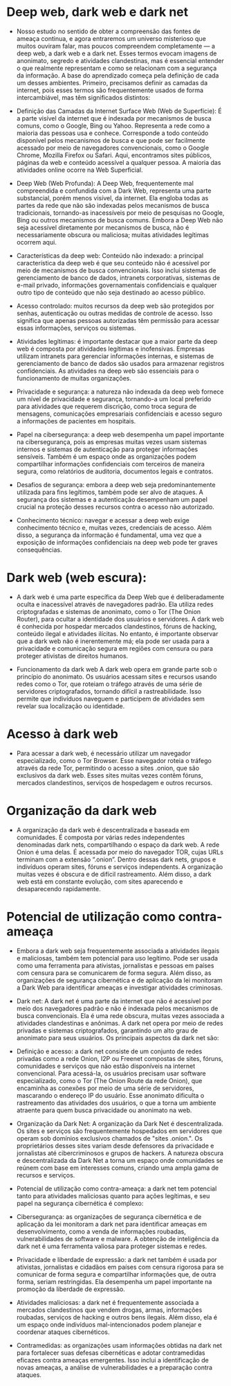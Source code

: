 # Deep web, dark web e dark net

- Nosso estudo no sentido de obter a compreensão das fontes de ameaça continua, e agora entraremos um universo misterioso que muitos ouviram falar, mas poucos compreendem completamente — a deep web, a dark web e a dark net. Esses termos evocam imagens de anonimato, segredo e atividades clandestinas, mas é essencial entender o que realmente representam e como se relacionam com a segurança da informação. A base do aprendizado começa pela definição de cada um desses ambientes. Primeiro, precisamos definir as camadas da internet, pois esses termos são frequentemente usados de forma intercambiável, mas têm significados distintos:

- Definição das Camadas da Internet
Surface Web (Web de Superfície): É a parte visível da internet que é indexada por mecanismos de busca comuns, como o Google, Bing ou Yahoo. Representa a rede como a maioria das pessoas usa e conhece. Corresponde a todo conteúdo disponível pelos mecanismos de busca e que pode ser facilmente acessado por meio de navegadores convencionais, como o Google Chrome, Mozilla Firefox ou Safari. Aqui, encontramos sites públicos, páginas da web e conteúdo acessível a qualquer pessoa. A maioria das atividades online ocorre na Web Superficial.

- Deep Web (Web Profunda): A Deep Web, frequentemente mal compreendida e confundida com a Dark Web, representa uma parte substancial, porém menos visível, da internet. Ela engloba todas as partes da rede que não são indexadas pelos mecanismos de busca tradicionais, tornando-as inacessíveis por meio de pesquisas no Google, Bing ou outros mecanismos de busca comuns. Embora a Deep Web não seja acessível diretamente por mecanismos de busca, não é necessariamente obscura ou maliciosa; muitas atividades legítimas ocorrem aqui.

- Características da deep web:
Conteúdo não indexado: a principal característica da deep web é que seu conteúdo não é acessível por meio de mecanismos de busca convencionais. Isso inclui sistemas de gerenciamento de banco de dados, intranets corporativas, sistemas de e-mail privado, informações governamentais confidenciais e qualquer outro tipo de conteúdo que não seja destinado ao acesso público.

- Acesso controlado: muitos recursos da deep web são protegidos por senhas, autenticação ou outras medidas de controle de acesso. Isso significa que apenas pessoas autorizadas têm permissão para acessar essas informações, serviços ou sistemas.

- Atividades legítimas: é importante destacar que a maior parte da deep web é composta por atividades legítimas e inofensivas. Empresas utilizam intranets para gerenciar informações internas, e sistemas de gerenciamento de banco de dados são usados para armazenar registros confidenciais. As atividades na deep web são essenciais para o funcionamento de muitas organizações.

- Privacidade e segurança: a natureza não indexada da deep web fornece um nível de privacidade e segurança, tornando-a um local preferido para atividades que requerem discrição, como troca segura de mensagens, comunicações empresariais confidenciais e acesso seguro a informações de pacientes em hospitais.

- Papel na cibersegurança: a deep web desempenha um papel importante na cibersegurança, pois as empresas muitas vezes usam sistemas internos e sistemas de autenticação para proteger informações sensíveis. Também é um espaço onde as organizações podem compartilhar informações confidenciais com terceiros de maneira segura, como relatórios de auditoria, documentos legais e contratos.

- Desafios de segurança: embora a deep web seja predominantemente utilizada para fins legítimos, também pode ser alvo de ataques. A segurança dos sistemas e a autenticação desempenham um papel crucial na proteção desses recursos contra o acesso não autorizado.

- Conhecimento técnico: navegar e acessar a deep web exige conhecimento técnico e, muitas vezes, credenciais de acesso. Além disso, a segurança da informação é fundamental, uma vez que a exposição de informações confidenciais na deep web pode ter graves consequências.

# Dark web (web escura): 

- A dark web é uma parte específica da Deep Web que é deliberadamente oculta e inacessível através de navegadores padrão. Ela utiliza redes criptografadas e sistemas de anonimato, como o Tor (The Onion Router), para ocultar a identidade dos usuários e servidores. A dark web é conhecida por hospedar mercados clandestinos, fóruns de hacking, conteúdo ilegal e atividades ilícitas. No entanto, é importante observar que a dark web não é inerentemente má; ela pode ser usada para a privacidade e comunicação segura em regiões com censura ou para proteger ativistas de direitos humanos.

- Funcionamento da dark web
A dark web opera em grande parte sob o princípio do anonimato. Os usuários acessam sites e recursos usando redes como o Tor, que roteiam o tráfego através de uma série de servidores criptografados, tornando difícil a rastreabilidade. Isso permite que indivíduos naveguem e participem de atividades sem revelar sua localização ou identidade.

# Acesso à dark web

- Para acessar a dark web, é necessário utilizar um navegador especializado, como o Tor Browser. Esse navegador roteia o tráfego através da rede Tor, permitindo o acesso a sites .onion, que são exclusivos da dark web. Esses sites muitas vezes contêm fóruns, mercados clandestinos, serviços de hospedagem e outros recursos.

# Organização da dark web

- A organização da dark web é descentralizada e baseada em comunidades. É composta por várias redes independentes denominadas dark nets, compartilhando o espaço da dark web. A rede Onion é uma delas. É acessada por meio do navegador TOR, cujas URLs terminam com a extensão “.onion”. Dentro dessas dark nets, grupos e indivíduos operam sites, fóruns e serviços independents. A organização muitas vezes é obscura e de difícil rastreamento. Além disso, a dark web está em constante evolução, com sites aparecendo e desaparecendo rapidamente.

# Potencial de utilização como contra-ameaça

- Embora a dark web seja frequentemente associada a atividades ilegais e maliciosas, também tem potencial para uso legítimo. Pode ser usada como uma ferramenta para ativistas, jornalistas e pessoas em países com censura para se comunicarem de forma segura. Além disso, as organizações de segurança cibernética e de aplicação da lei monitoram a Dark Web para identificar ameaças e investigar atividades criminosas.

- Dark net: A dark net é uma parte da internet que não é acessível por meio dos navegadores padrão e não é indexada pelos mecanismos de busca convencionais. Ela é uma rede obscura, muitas vezes associada a atividades clandestinas e anônimas. A dark net opera por meio de redes privadas e sistemas criptografados, garantindo um alto grau de anonimato para seus usuários. Os principais aspectos da dark net são:

- Definição e acesso: a dark net consiste de um conjunto de redes privadas como a rede Onion, I2P ou Freenet compostas de sites, fóruns, comunidades e serviços que não estão disponíveis na internet convencional. Para acessá-la, os usuários precisam usar software especializado, como o Tor (The Onion Route da rede Onion), que encaminha as conexões por meio de uma série de servidores, mascarando o endereço IP do usuário. Esse anonimato dificulta o rastreamento das atividades dos usuários, o que a torna um ambiente atraente para quem busca privacidade ou anonimato na web.

- Organização da Dark Net: A organização da Dark Net é descentralizada. Os sites e serviços são frequentemente hospedados em servidores que operam sob domínios exclusivos chamados de "sites .onion.". Os proprietários desses sites variam desde defensores da privacidade e jornalistas até cibercriminosos e grupos de hackers. A natureza obscura e descentralizada da Dark Net a torna um espaço onde comunidades se reúnem com base em interesses comuns, criando uma ampla gama de recursos e serviços.

- Potencial de utilização como contra-ameaça: a dark net tem potencial tanto para atividades maliciosas quanto para ações legítimas, e seu papel na segurança cibernética é complexo:

- Cibersegurança: as organizações de segurança cibernética e de aplicação da lei monitoram a dark net para identificar ameaças em desenvolvimento, como a venda de informações roubadas, vulnerabilidades de software e malware. A obtenção de inteligência da dark net é uma ferramenta valiosa para proteger sistemas e redes.

- Privacidade e liberdade de expressão: a dark net também é usada por ativistas, jornalistas e cidadãos em países com censura rigorosa para se comunicar de forma segura e compartilhar informações que, de outra forma, seriam restringidas. Ela desempenha um papel importante na promoção da liberdade de expressão.

- Atividades maliciosas: a dark net é frequentemente associada a mercados clandestinos que vendem drogas, armas, informações roubadas, serviços de hacking e outros bens ilegais. Além disso, ela é um espaço onde indivíduos mal-intencionados podem planejar e coordenar ataques cibernéticos.

- Contramedidas: as organizações usam informações obtidas na dark net para fortalecer suas defesas cibernéticas e adotar contramedidas eficazes contra ameaças emergentes. Isso inclui a identificação de novas ameaças, a análise de vulnerabilidades e a preparação contra ataques.